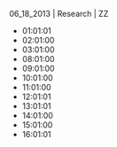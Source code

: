 06_18_2013 | Research | ZZ 
* 01:01:01
* 02:01:00
* 03:01:00
* 08:01:00
* 09:01:00
* 10:01:00
* 11:01:00
* 12:01:01
* 13:01:01
* 14:01:00
* 15:01:00
* 16:01:01
